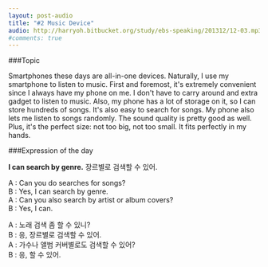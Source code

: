 ```yaml
---
layout: post-audio
title: "#2 Music Device"
audio: http://harryoh.bitbucket.org/study/ebs-speaking/201312/12-03.mp3
#comments: true
---
```


###Topic

Smartphones these days are all-in-one devices. Naturally, I use my smartphone to listen to music. First and foremost, it's extremely convenient since I always have my phone on me. I don't have to carry around and extra gadget to listen to music. Also, my phone has a lot of storage on it, so I can store hundreds of songs. It's also easy to search for songs. My phone also lets me listen to songs randomly. The sound quality is pretty good as well. Plus, it's the perfect size: not too big, not too small. It fits perfectly in my hands.


###Expression‍ of the day

**I can search by genre.** 장르별로 검색할 수 있어. 

A : Can you do searches for songs?  
B : Yes, I can search by genre.  
A : Can you also search by artist or album covers?  
B : Yes, I can.  

A : 노래 검색 좀 할 수 있니?  
B : 응, 장르별로 검색할 수 있어.  
A : 가수나 앨범 커버별로도 검색할 수 있어?  
B : 응, 할 수 있어.  
